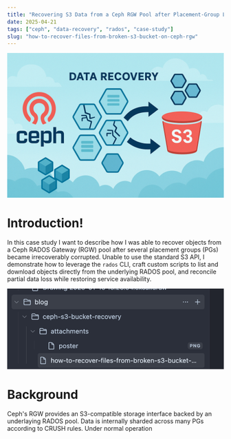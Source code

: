 ```yaml
---
title: "Recovering S3 Data from a Ceph RGW Pool after Placement‑Group Loss: A Case Study"
date: 2025-04-21
tags: ["ceph", "data-recovery", "rados", "case-study"]
slug: "how-to-recover-files-from-broken-s3-bucket-on-ceph-rgw"
---
```


![](attachments/poster.png)
# Introduction!

In this case study I want to describe how I was able to recover objects from a Ceph RADOS Gateway (RGW) pool after several placement groups (PGs) became irrecoverably corrupted. Unable to use the standard S3 API, I demonstrate how to leverage the `rados` CLI, craft custom scripts to list and download objects directly from the underlying RADOS pool, and reconcile partial data loss while restoring service availability.

![](attachments/image-3.png)
# Background

Ceph's RGW provides an S3-compatible storage interface backed by an underlaying RADOS pool. Data is internally sharded across many PGs according to CRUSH rules. Under normal operation